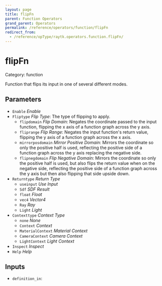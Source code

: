 ```yaml
---
layout: page
title: flipFn
parent: Function Operators
grand_parent: Operators
permalink: /reference/operators/function/flipFn
redirect_from:
  - /reference/opType/raytk.operators.function.flipFn/
---
```


# flipFn

Category: function



Function that flips its input in one of several different modes.

## Parameters

* `Enable` *Enable*
* `Fliptype` *Flip Type*: The type of flipping to apply.
  * `flipdomain` *Flip Domain*: Negates the coordinate passed to the input function, flipping the x axis of a function graph across the y axis.
  * `fliprange` *Flip Range*: Negates the input function's return value, flipping the y axis of a function graph across the x axis.
  * `mirrorposdomain` *Mirror Positive Domain*: Mirrors the coordinate so only the positive half is used, reflecting the positive side of a function graph across the y axis replacing the negative side.
  * `flipnegdomain` *Flip Negative Domain*: Mirrors the coordinate so only the positive half is used, but also flips the return value when on the negative side, reflecting the positive side of a function graph across the y axis but then also flipping that side upside down.
* `Returntype` *Return Type*
  * `useinput` *Use Input*
  * `Sdf` *SDF Result*
  * `float` *Float*
  * `vec4` *Vector4*
  * `Ray` *Ray*
  * `Light` *Light*
* `Contexttype` *Context Type*
  * `none` *None*
  * `Context` *Context*
  * `MaterialContext` *Material Context*
  * `CameraContext` *Camera Context*
  * `LightContext` *Light Context*
* `Inspect` *Inspect*
* `Help` *Help*

## Inputs

* `definition_in`: 